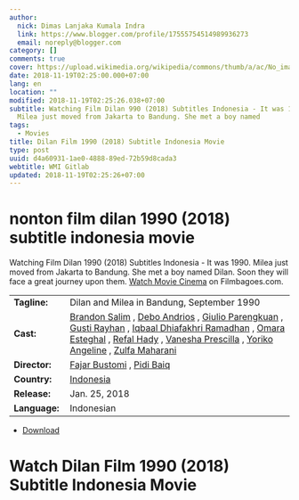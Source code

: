 ```yaml
---
author:
  nick: Dimas Lanjaka Kumala Indra
  link: https://www.blogger.com/profile/17555754514989936273
  email: noreply@blogger.com
category: []
comments: true
cover: https://upload.wikimedia.org/wikipedia/commons/thumb/a/ac/No_image_available.svg/2048px-No_image_available.svg.png
date: 2018-11-19T02:25:00.000+07:00
lang: en
location: ""
modified: 2018-11-19T02:25:26.038+07:00
subtitle: Watching Film Dilan 990 (2018) Subtitles Indonesia - It was 1990.
  Milea just moved from Jakarta to Bandung. She met a boy named
tags:
  - Movies
title: Dilan Film 1990 (2018) Subtitle Indonesia Movie
type: post
uuid: d4a60931-1ae0-4888-89ed-72b59d8cada3
webtitle: WMI Gitlab
updated: 2018-11-19T02:25:26+07:00
---
```


<h1 for="title" class="notranslate">nonton film dilan 1990 (2018) subtitle indonesia  movie</h1>  <div>  <div class="entry-content entry-content-single" itemprop="description">  <p> <span class="notranslate"> Watching Film Dilan 1990 (2018) Subtitles Indonesia - It was 1990. Milea just moved from Jakarta to Bandung.</span> <span class="notranslate"> She met a boy named Dilan.</span> <span class="notranslate"> Soon they will face a great journey upon them.</span> <span class="notranslate"> <a href="http://web-manajemen.blogspot.com/p/search.html?q=">Watch Movie Cinema</a> on Filmbagoes.com.</span> </p>  <table>  <tbody><tr>  <td width="20%"> <span class="notranslate"> <strong>Tagline:</strong></span> </td>  <td> <span class="notranslate"> Dilan and Milea in Bandung, September 1990</span> </td>  </tr>  <tr>  <td width="20%"> <span class="notranslate"> <strong>Cast:</strong></span> </td>  <td> <span class="notranslate"> <span><span><a href="http://web-manajemen.blogspot.com/p/search.html?q=cast%20brandon%20salim" rel="tag">Brandon Salim</a></span></span> , <span><span><a href="http://web-manajemen.blogspot.com/p/search.html?q=cast%20debo%20andrios" rel="tag">Debo Andrios</a></span></span> , <span><span><a href="http://web-manajemen.blogspot.com/p/search.html?q=cast%20giulio%20parengkuan" rel="tag">Giulio Parengkuan</a></span></span> , <span><span><a href="http://web-manajemen.blogspot.com/p/search.html?q=cast%20gusti%20rayhan" rel="tag">Gusti Rayhan</a></span></span> , <span><span><a href="http://web-manajemen.blogspot.com/p/search.html?q=cast%20iqbaal%20dhiafakhri%20ramadhan" rel="tag">Iqbaal Dhiafakhri Ramadhan</a></span></span> , <span><span><a href="http://web-manajemen.blogspot.com/p/search.html?q=cast%20omara%20esteghal" rel="tag">Omara Esteghal</a></span></span> , <span><span><a href="http://web-manajemen.blogspot.com/p/search.html?q=cast%20refal%20hady" rel="tag">Refal Hady</a></span></span> , <span><span><a href="http://web-manajemen.blogspot.com/p/search.html?q=cast%20vanesha%20prescilla" rel="tag">Vanesha Prescilla</a></span></span> , <span><span><a href="http://web-manajemen.blogspot.com/p/search.html?q=cast%20yoriko%20angeline" rel="tag">Yoriko Angeline</a></span></span> , <span><span><a href="http://web-manajemen.blogspot.com/p/search.html?q=cast%20zulfa%20maharani" rel="tag">Zulfa Maharani</a></span></span></span> </td>  </tr>  <tr>  <td width="20%"> <span class="notranslate"> <strong>Director:</strong></span> </td>  <td> <span class="notranslate"> <span><span><a href="http://web-manajemen.blogspot.com/p/search.html?q=director%20fajar%20bustomi" rel="tag">Fajar Bustomi</a></span></span> , <span><span><a href="http://web-manajemen.blogspot.com/p/search.html?q=director%20pidi%20baiq" rel="tag">Pidi Baiq</a></span></span></span> </td>  </tr>  <tr>  <td width="20%"> <span class="notranslate"> <strong>Country:</strong></span> </td>  <td> <span class="notranslate"> <span><a href="http://web-manajemen.blogspot.com/p/search.html?q=country%20indonesia" rel="tag">Indonesia</a></span></span> </td>  </tr>  <tr>  <td width="20%"> <span class="notranslate"> <strong>Release:</strong></span> </td>  <td><time itemprop="dateCreated" datetime="2018-01-25T00:00:00+00:00"><span class="notranslate"> <span>Jan. 25, 2018</span></span> </time></td>  </tr>  <tr>  <td width="20%"> <span class="notranslate"> <strong>Language:</strong></span> </td>  <td> <span class="notranslate"> <span property="inLanguage">Indonesian</span></span> </td>  </tr>  </tbody></table>  <p></p>  <div id="download" class="gmr-download-wrap clearfix"><ul class="list-inline gmr-download-list clearfix"><li> <a href="https://dimaslanjaka.github.io/page/safelink.html?url=aHR0cDovL212ZG93bjIxLmNvbS9kaWxhbi0xOTkwLTIwMTgv" class="button" rel="nofollow" target="_blank" title="Download link 1 Dilan 1990 (2018)"><span class="icon_download" aria-hidden="true"></span></a> <span class="notranslate"> <a href="https://dimaslanjaka.github.io/page/safelink.html?url=aHR0cDovL212ZG93bjIxLmNvbS9kaWxhbi0xOTkwLTIwMTgv" class="button" rel="nofollow" target="_blank" title="Download link 1 Dilan 1990 (2018)">Download</a></span> </li></ul></div>  <div class="gmr-grid idmuvi-core"><div class="row grid-container"><div class="clearfix"></div></div></div>  </div>  <h1 for="title"> <span class="notranslate"> Watch Dilan Film 1990 (2018) Subtitle Indonesia Movie</span> </h1>  </div><script type="text/javascript">  var ouo_token="2NDiMv2q",exclude_domains=["web-manajemen.blogspot.com",location.host];       </script>  <script src="//cdn.ouo.io/js/full-page-script.js"></script>  <script>document.querySelectorAll("pre,code");
  pretext.forEach(function (el) {
    el.classList.toggle("notranslate", true);
  });</script><script>document.querySelectorAll("pre,code");
  pretext.forEach(function (el) {
    el.classList.toggle("notranslate", true);
  });</script>